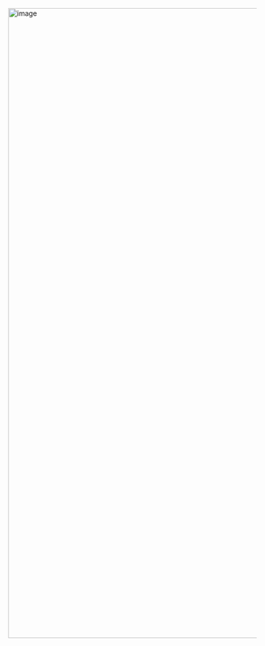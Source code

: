 <img width="1170" height="1278" alt="image" src="https://github.com/user-attachments/assets/9eb3a13a-1502-4339-ba89-c6b4ffb67440" />
